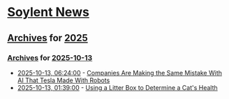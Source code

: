 # [Soylent News](../../../README.md)

## [Archives](../../index.md) for [2025](../index.md)

### [Archives](../../index.md) for [2025-10-13](index.md)

* [2025-10-13, 06:24:00](https://soylentnews.org/article.pl?sid=25/10/12/1411214&from=rss) - [Companies Are Making the Same Mistake With AI That Tesla Made With Robots](https://soylentnews.org/article.pl?sid=25/10/12/1411214&from=rss)
* [2025-10-13, 01:39:00](https://soylentnews.org/article.pl?sid=25/10/12/141230&from=rss) - [Using a Litter Box to Determine a Cat's Health](https://soylentnews.org/article.pl?sid=25/10/12/141230&from=rss)
